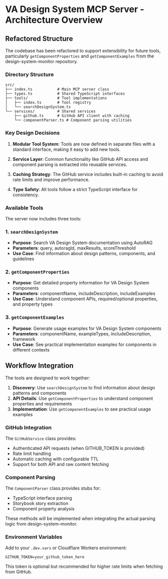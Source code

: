 # VA Design System MCP Server - Architecture Overview

## Refactored Structure

The codebase has been refactored to support extensibility for future tools, particularly `getComponentProperties` and `getComponentExamples` from the design-system-monitor repository.

### Directory Structure

```
src/
├── index.ts           # Main MCP server class
├── types.ts           # Shared TypeScript interfaces
├── tools/             # Tool implementations
│   ├── index.ts       # Tool registry
│   └── searchDesignSystem.ts
└── services/          # Shared services
    ├── github.ts      # GitHub API client with caching
    └── componentParser.ts # Component parsing utilities
```

### Key Design Decisions

1. **Modular Tool System**: Tools are now defined in separate files with a standard interface, making it easy to add new tools.

2. **Service Layer**: Common functionality like GitHub API access and component parsing is extracted into reusable services.

3. **Caching Strategy**: The GitHub service includes built-in caching to avoid rate limits and improve performance.

4. **Type Safety**: All tools follow a strict TypeScript interface for consistency.

### Available Tools

The server now includes three tools:

### 1. `searchDesignSystem`
- **Purpose**: Search VA Design System documentation using AutoRAG
- **Parameters**: query, autoragId, maxResults, scoreThreshold
- **Use Case**: Find information about design patterns, components, and guidelines

### 2. `getComponentProperties`
- **Purpose**: Get detailed property information for VA Design System components
- **Parameters**: componentName, includeDescription, includeExamples
- **Use Case**: Understand component APIs, required/optional properties, and property types

### 3. `getComponentExamples`
- **Purpose**: Generate usage examples for VA Design System components
- **Parameters**: componentName, exampleTypes, includeDescription, framework
- **Use Case**: See practical implementation examples for components in different contexts

## Workflow Integration

The tools are designed to work together:

1. **Discovery**: Use `searchDesignSystem` to find information about design patterns and components
2. **API Details**: Use `getComponentProperties` to understand component properties and requirements
3. **Implementation**: Use `getComponentExamples` to see practical usage examples

### GitHub Integration

The `GitHubService` class provides:
- Authenticated API requests (when GITHUB_TOKEN is provided)
- Rate limit handling
- Automatic caching with configurable TTL
- Support for both API and raw content fetching

### Component Parsing

The `ComponentParser` class provides stubs for:
- TypeScript interface parsing
- Storybook story extraction
- Component property analysis

These methods will be implemented when integrating the actual parsing logic from design-system-monitor.

### Environment Variables

Add to your `.dev.vars` or Cloudflare Workers environment:
```
GITHUB_TOKEN=your_github_token_here
```

This token is optional but recommended for higher rate limits when fetching from GitHub.